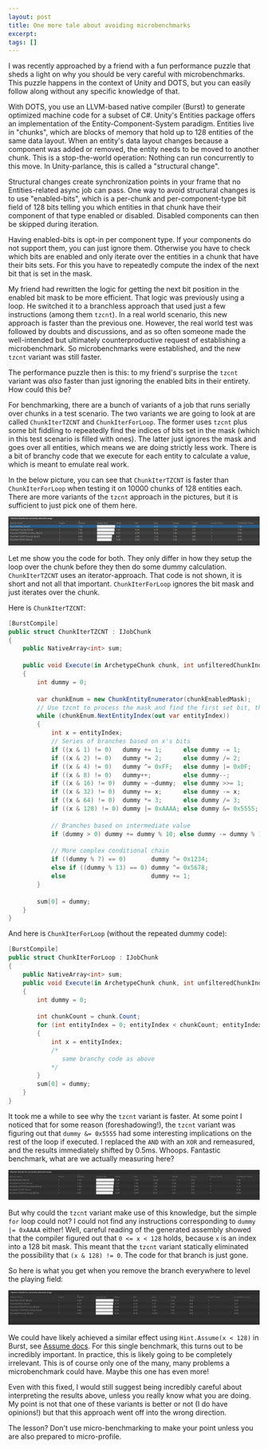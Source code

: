 ```yaml
---
layout: post
title: One more tale about avoiding microbenchmarks
excerpt:
tags: []
---
```




I was recently approached by a friend with a fun performance puzzle that sheds a light on why you should be very careful with microbenchmarks. This puzzle happens in the context of Unity and DOTS, but you can easily follow along without any specific knowledge of that.

With DOTS, you use an LLVM-based native compiler (Burst) to generate optimized machine code for a subset of C#. Unity's Entities package offers an implementation of the Entity-Component-System paradigm. Entities live in "chunks", which are blocks of memory that hold up to 128 entities of the same data layout. When an entity's data layout changes because a component was added or removed, the entity needs to be moved to another chunk. This is a stop-the-world operation: Nothing can run concurrently to this move. In Unity-parlance, this is called a "structural change".

Structural changes create synchronization points in your frame that no Entities-related async job can pass. One way to avoid structural changes is to use "enabled-bits", which is a per-chunk and per-component-type bit field of 128 bits telling you which entities in that chunk have their component of that type enabled or disabled. Disabled components can then be skipped during iteration.

Having enabled-bits is opt-in per component type. If your components do not support them, you can just ignore them. Otherwise you have to check which bits are enabled and only iterate over the entities in a chunk that have their bits sets.  For this you have to repeatedly compute the index of the next bit that is set in the mask.

My friend had rewritten the logic for getting the next bit position in the enabled bit mask to be more efficient. That logic was previously using a loop. He switched it to a branchless approach that used just a few instructions (among them `tzcnt`). In a real world scenario, this new approach is faster than the previous one. However, the real world test was followed by doubts and discussions, and as so often someone made the well-intended but ultimately counterproductive request of establishing a microbenchmark. So microbenchmarks were established, and the new `tzcnt` variant was still faster.

The performance puzzle then is this: to my friend's surprise the `tzcnt` variant was _also_ faster than just ignoring the enabled bits in their entirety. How could this be?

For benchmarking, there are a bunch of variants of a job that runs serially over chunks in a test scenario. The two variants we are going to look at are called `ChunkIterTZCNT` and `ChunkIterForLoop`. The former uses `tzcnt` plus some bit fiddling to repeatedly find the indices of bits set in the mask (which in this test scenario is filled with ones). The latter just ignores the mask and goes over all entities, which means we are doing strictly less work. There is a bit of branchy code that we execute for each entity to calculate a value, which is meant to emulate real work. 

In the below picture, you can see that `ChunkIterTZCNT` is faster than `ChunkIterForLoop` when testing it on 10000 chunks of 128 entities each. There are more variants of the `tzcnt` approach in the pictures, but it is sufficient to just pick one of them here.

![Profile Analyzer Timings](/assets/img/2025-02-10-micro-benchmarks/image.png)

Let me show you the code for both. They only differ in how they setup the loop over the chunk before they then do some dummy calculation. `ChunkIterTZCNT` uses an iterator-approach. That code is not shown, it is short and not all that important. `ChunkIterForLoop` ignores the bit mask and just iterates over the chunk.

Here is `ChunkIterTZCNT`:

```csharp
[BurstCompile]
public struct ChunkIterTZCNT : IJobChunk
{
    public NativeArray<int> sum;

    public void Execute(in ArchetypeChunk chunk, int unfilteredChunkIndex, bool useEnabledMask, in v128 chunkEnabledMask)
    {
        int dummy = 0;

        var chunkEnum = new ChunkEntityEnumerator(chunkEnabledMask);
        // Use tzcnt to process the mask and find the first set bit, then set it to 0.
        while (chunkEnum.NextEntityIndex(out var entityIndex))
        {
            int x = entityIndex;
            // Series of branches based on x's bits
            if ((x & 1) != 0)   dummy += 1;      else dummy -= 1;
            if ((x & 2) != 0)   dummy *= 2;      else dummy /= 2;
            if ((x & 4) != 0)   dummy ^= 0xFF;   else dummy |= 0x0F;
            if ((x & 8) != 0)   dummy++;         else dummy--;
            if ((x & 16) != 0)  dummy = ~dummy;  else dummy >>= 1;
            if ((x & 32) != 0)  dummy += x;      else dummy -= x;
            if ((x & 64) != 0)  dummy *= 3;      else dummy /= 3;
            if ((x & 128) != 0) dummy |= 0xAAAA; else dummy &= 0x5555;

            // Branches based on intermediate value
            if (dummy > 0) dummy += dummy % 10; else dummy -= dummy % 10;

            // More complex conditional chain
            if ((dummy % 7) == 0)       dummy ^= 0x1234;
            else if ((dummy % 13) == 0) dummy ^= 0x5678;
            else                        dummy += 1;
        }

        sum[0] = dummy;
    }
}
```

And here is `ChunkIterForLoop` (without the repeated dummy code):

```csharp
[BurstCompile]
public struct ChunkIterForLoop : IJobChunk
{
    public NativeArray<int> sum;
    public void Execute(in ArchetypeChunk chunk, int unfilteredChunkIndex, bool useEnabledMask, in v128 chunkEnabledMask)
    {
        int dummy = 0;

        int chunkCount = chunk.Count;
        for (int entityIndex = 0; entityIndex < chunkCount; entityIndex++)
        {
            int x = entityIndex;
            /*
               same branchy code as above
            */
        }
        sum[0] = dummy;
    }
}
```

It took me a while to see why the `tzcnt` variant is faster. At some point I noticed that for some reason (foreshadowing!), the `tzcnt` variant was figuring out that `dummy &= 0x5555` had some interesting implications on the rest of the loop if executed. I replaced the `AND` with an `XOR` and remeasured, and the results immediately shifted by 0.5ms. Whoops. Fantastic benchmark, what are we actually measuring here?

![Profile Analyzer Timings with the measurements more closely aligned](/assets/img/2025-02-10-micro-benchmarks/image-1.png)

But why could the `tzcnt` variant make use of this knowledge, but the simple `for` loop could not? I could not find any instructions corresponding to `dummy |= 0xAAAA` either! Well, careful reading of the generated assembly showed that the compiler figured out that `0 <= x < 128` holds, because `x` is an index into a 128 bit mask. This meant that the `tzcnt` variant statically eliminated the possibility that `(x & 128) != 0`. The code for that branch is just gone.

So here is what you get when you remove the branch everywhere to level the playing field:

![Profile Analyzer Timings with all median timings very close together](/assets/img/2025-02-10-micro-benchmarks/image-2.png)

We could have likely achieved a similar effect using `Hint.Assume(x < 128)` in Burst, see [Assume docs](https://docs.unity3d.com/Packages/com.unity.burst@1.8/api/Unity.Burst.CompilerServices.Hint.Assume.html). For this single benchmark, this turns out to be incredibly important. In practice, this is likely going to be completely irrelevant. This is of course only one of the many, many problems a microbenchmark could have. Maybe this one has even more!

Even with this fixed, I would still suggest being incredibly careful about interpreting the results above, unless you really know what you are doing. My point is not that one of these variants is better or not (I do have opinions!) but that this approach went off into the wrong direction.

The lesson? Don't use micro-benchmarking to make your point unless you are also prepared to micro-profile.

